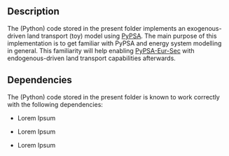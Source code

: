 Description
-----------
The (Python) code stored in the present folder implements an exogenous-driven land transport (toy) model using [PyPSA](https://pypsa.readthedocs.io/en/latest). The main purpose of this implementation is to get familiar with PyPSA and energy system modelling in general. This familiarity will help enabling [PyPSA-Eur-Sec](https://pypsa-eur-sec.readthedocs.io/en/latest) with endogenous-driven land transport capabilities afterwards.


Dependencies
------------
The (Python) code stored in the present folder is known to work correctly with the following dependencies:

- Lorem Ipsum

- Lorem Ipsum

- Lorem Ipsum



